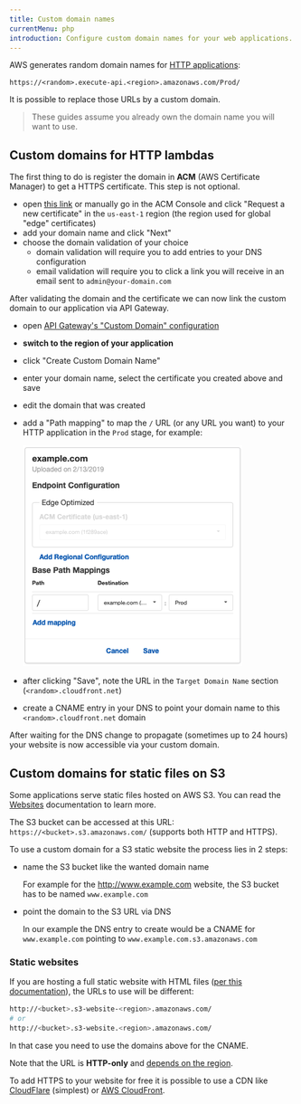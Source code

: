 ```yaml
---
title: Custom domain names
currentMenu: php
introduction: Configure custom domain names for your web applications.
---
```


AWS generates random domain names for [HTTP applications](/docs/runtimes/http.md):

```
https://<random>.execute-api.<region>.amazonaws.com/Prod/
```

It is possible to replace those URLs by a custom domain.

> These guides assume you already own the domain name you will want to use.

## Custom domains for HTTP lambdas

The first thing to do is register the domain in **ACM** (AWS Certificate Manager) to get a HTTPS certificate. This step is not optional.

- open [this link](https://console.aws.amazon.com/acm/home?region=us-east-1#/wizard/) or manually go in the ACM Console and click "Request a new certificate" in the `us-east-1` region (the region used for global "edge" certificates)
- add your domain name and click "Next"
- choose the domain validation of your choice
    - domain validation will require you to add entries to your DNS configuration
    - email validation will require you to click a link you will receive in an email sent to `admin@your-domain.com`

After validating the domain and the certificate we can now link the custom domain to our application via API Gateway.

- open [API Gateway's "Custom Domain" configuration](https://eu-west-3.console.aws.amazon.com/apigateway/home#/custom-domain-names)
- **switch to the region of your application**
- click "Create Custom Domain Name"
- enter your domain name, select the certificate you created above and save
- edit the domain that was created
- add a "Path mapping" to map the `/` URL (or any URL you want) to your HTTP application in the `Prod` stage, for example:

  ![](custom-domains-path-mapping.png)
- after clicking "Save", note the URL in the `Target Domain Name` section (`<random>.cloudfront.net`)
- create a CNAME entry in your DNS to point your domain name to this `<random>.cloudfront.net` domain

After waiting for the DNS change to propagate (sometimes up to 24 hours) your website is now accessible via your custom domain.

## Custom domains for static files on S3

Some applications serve static files hosted on AWS S3. You can read the [Websites](/docs/websites.md#hosting-static-files-with-s3) documentation to learn more.

The S3 bucket can be accessed at this URL: `https://<bucket>.s3.amazonaws.com/` (supports both HTTP and HTTPS).

To use a custom domain for a S3 static website the process lies in 2 steps:

- name the S3 bucket like the wanted domain name

  For example for the http://www.example.com website, the S3 bucket has to be named `www.example.com`
- point the domain to the S3 URL via DNS

  In our example the DNS entry to create would be a CNAME for `www.example.com` pointing to `www.example.com.s3.amazonaws.com`

### Static websites

If you are hosting a full static website with HTML files ([per this documentation](https://docs.aws.amazon.com/AmazonS3/latest/dev/WebsiteHosting.html)), the URLs to use will be different:

```bash
http://<bucket>.s3-website-<region>.amazonaws.com/
# or
http://<bucket>.s3-website.<region>.amazonaws.com/
```

In that case you need to use the domains above for the CNAME.

Note that the URL is **HTTP-only** and [depends on the region](https://docs.aws.amazon.com/general/latest/gr/rande.html#s3_website_region_endpoints).

To add HTTPS to your website for free it is possible to use a CDN like [CloudFlare](https://cloudflare.com/) (simplest) or [AWS CloudFront](/docs/websites.md#serving-php-and-static-files-via-cloudfront).
